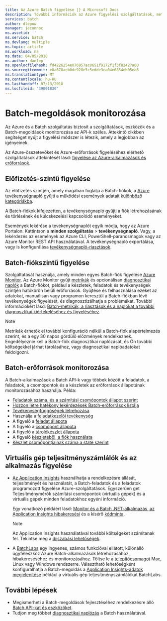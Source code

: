 ```yaml
---
title: Az Azure Batch figyelése |} A Microsoft Docs
description: További információk az Azure figyelési szolgáltatások, metrikák, a diagnosztikai naplók és más figyelési szolgáltatásokat az Azure Batch.
services: batch
author: dlepow
manager: jeconnoc
ms.assetid: ''
ms.service: batch
ms.devlang: multiple
ms.topic: article
ms.workload: na
ms.date: 04/05/2018
ms.author: danlep
ms.openlocfilehash: fd4226254e076957ac8651f9172f1f3f82427a60
ms.sourcegitcommit: e0a678acb0dc928e5c5edde3ca04e6854eb05ea6
ms.translationtype: MT
ms.contentlocale: hu-HU
ms.lasthandoff: 07/13/2018
ms.locfileid: "39001830"
---
```

# <a name="monitor-batch-solutions"></a>Batch-megoldások monitorozása

Az Azure és a Batch szolgáltatás biztosít a szolgáltatások, eszközök és a Batch-megoldások monitorozása az API-k széles. Áttekintő cikkben segítséget nyújt a figyelési módszer is létezik, amely a legjobban az igényeinek.

Az Azure-összetevőket és Azure-erőforrások figyeléséhez elérhető szolgáltatások áttekintését lásd: [figyelése az Azure-alkalmazások és erőforrások](../monitoring-and-diagnostics/monitoring-overview.md).

## <a name="subscription-level-monitoring"></a>Előfizetés-szintű figyelése

Az előfizetés szintjén, amely magában foglalja a Batch-fiókok, a [Azure tevékenységnapló](../monitoring-and-diagnostics/monitoring-overview-activity-logs.md) gyűjti a működési események adatait [különböző kategóriákba](../monitoring-and-diagnostics/monitoring-overview-activity-logs.md#categories-in-the-activity-log).

A Batch-fiókok kifejezetten, a tevékenységnapló gyűjti a fiók létrehozásának és törlésének és kulcskezelési kapcsolódó eseményeket.

Események lekérése a tevékenységnaplót egyik módja, hogy az Azure Portalon. Kattintson a **minden szolgáltatás** > **tevékenységnapló**. Vagy, a lekérdezés az események az Azure CLI, PowerShell-parancsmagok vagy az Azure Monitor REST API használatával. A tevékenységnapló exportálása, vagy is konfigurálása [tevékenységnapló-riasztások](../monitoring-and-diagnostics/monitoring-activity-log-alerts-new-experience.md).

## <a name="batch-account-level-monitoring"></a>Batch-fiókszintű figyelése

Szolgáltatását használja, amely minden egyes Batch-fiók figyelése [Azure Monitor](../monitoring-and-diagnostics/monitoring-overview-azure-monitor.md). Az Azure Monitor gyűjt [metrikák](../monitoring-and-diagnostics/monitoring-overview-metrics.md) és opcionálisan [diagnosztikai naplók](../monitoring-and-diagnostics/monitoring-overview-of-diagnostic-logs.md) a Batch-fiókot, például a készletek, feladatok és tevékenységek szintjén hatókörön belüli erőforrások. Gyűjtése és felhasználása ezeket az adatokat, manuálisan vagy programon keresztül a Batch-fiókban lévő tevékenységek figyelését, és diagnosztizálhatja a problémákat. További információkért lásd: [Batch-metrikák, a riasztások és a naplókat a további diagnosztikai kiértékeléséhez és figyeléséhez](batch-diagnostics.md).
 
> [!NOTE]
> Metrikák érhetők el további konfiguráció nélkül a Batch-fiók alapértelmezés szerint, és a egy 30 napos gördülő előzmények rendelkeznek. Engedélyeznie kell a Batch-fiók diagnosztikai naplózását, és Ön további költségekkel járhat tárolásához, vagy diagnosztikai naplóadatokat feldolgozni. 

## <a name="batch-resource-monitoring"></a>Batch-erőforrások monitorozása

A Batch-alkalmazások a Batch API-k vagy többek között a feladatok, a feladatok, a csomópontok és a készletek az erőforrások állapotának monitorozásához használja. Példa:

* [Feladatok száma, és a számítási csomópontok állapot szerint](batch-get-resource-counts.md)
* [Hozzon létre hatékony lekérdezések Batch-erőforrások listája](batch-efficient-list-queries.md)
* [Tevékenységfüggőségek létrehozása](batch-task-dependencies.md)
* Használja a [feladatkezelői tevékenység](/rest/api/batchservice/job/add#jobmanagertask)
* A figyelő a [feladat állapota](/rest/api/batchservice/task/list#taskstate)
* A figyelő a [csomópont állapota](/rest/api/batchservice/computenode/list#computenodestate)
* A figyelő a [tárolókészlet állapota](/rest/api/batchservice/pool/get#poolstate)
* A figyelő [készletéből, a fiók használata](/rest/api/batchservice/pool/listusagemetrics)
* [Készlet csomópontjainak száma a state szerint](/rest/api/batchservice/account/listpoolnodecounts)

## <a name="vm-performance-counters-and-application-monitoring"></a>Virtuális gép teljesítményszámlálók és az alkalmazás figyelése

* [Az Application Insights](../application-insights/app-insights-overview.md) használhatja a rendelkezésre állását, teljesítményét és használatát, a Batch-feladatok és a feladatok programozott figyelése Azure-szolgáltatások. Egyszerűen get Teljesítménymérők számítási csomópontok (virtuális gépek) és a virtuális gépek minden feladatokhoz egyéni információ. 

  Egy vonatkozó példáért lásd: [Monitor és a Batch .NET-alkalmazás, az Application Insights hibakeresési](monitor-application-insights.md) és a kísérő [kódminta](https://github.com/Azure/azure-batch-samples/tree/master/CSharp/ArticleProjects/ApplicationInsights).

  > [!NOTE]
  > Az Application Insights használatával további költségeket számítanak fel. Tekintse meg a [díjszabási lehetőségek](https://azure.microsoft.com/pricing/details/application-insights/). 
  >

* A [BatchLabs](https://github.com/Azure/BatchLabs) egy ingyenes, számos funkcióval ellátott, különálló ügyféleszköz Azure Batch-alkalmazások létrehozásához, hibakereséséhez és monitorozásához. Töltse le a [telepítőcsomagot](https://azure.github.io/BatchLabs/) Mac, Linux vagy Windows rendszerre. Választható lehetőségként konfigurálhatja a Batch-megoldás a [Application Insights-adatok megjelenítése](https://github.com/Azure/batch-insights) például a virtuális gép teljesítményszámlálókat BatchLabs.


## <a name="next-steps"></a>További lépések

* Megismerheti a Batch-megoldások fejlesztéséhez rendelkezésre álló [Batch API-kat és eszközöket](batch-apis-tools.md).
* Tudjon meg többet [diagnosztikai naplózás](batch-diagnostics.md) a Batch használatával.